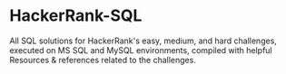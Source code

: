 # HackerRank-SQL
All SQL solutions for HackerRank's easy, medium, and hard challenges, executed on MS SQL and MySQL environments, compiled with helpful Resources &amp; references related to the challenges.
